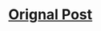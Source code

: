 # [Orignal Post](https://leetcode.com/problems/convert-an-array-into-a-2d-array-with-conditions/solutions/4490311/c-python-array-no-hash-3ms-beats-98-06/)
